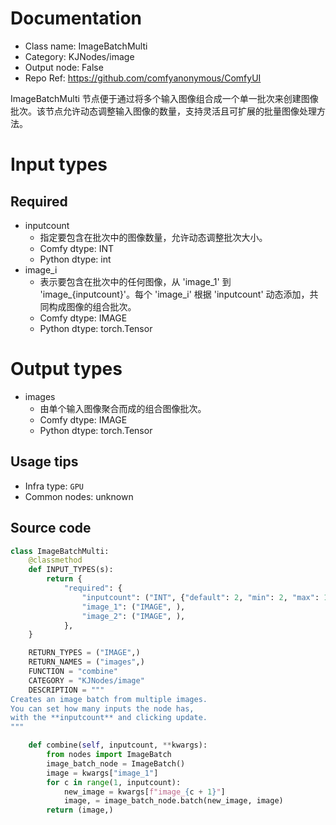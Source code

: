 
# Documentation
- Class name: ImageBatchMulti
- Category: KJNodes/image
- Output node: False
- Repo Ref: https://github.com/comfyanonymous/ComfyUI

ImageBatchMulti 节点便于通过将多个输入图像组合成一个单一批次来创建图像批次。该节点允许动态调整输入图像的数量，支持灵活且可扩展的批量图像处理方法。

# Input types
## Required
- inputcount
    - 指定要包含在批次中的图像数量，允许动态调整批次大小。
    - Comfy dtype: INT
    - Python dtype: int
- image_i
    - 表示要包含在批次中的任何图像，从 'image_1' 到 'image_{inputcount}'。每个 'image_i' 根据 'inputcount' 动态添加，共同构成图像的组合批次。
    - Comfy dtype: IMAGE
    - Python dtype: torch.Tensor

# Output types
- images
    - 由单个输入图像聚合而成的组合图像批次。
    - Comfy dtype: IMAGE
    - Python dtype: torch.Tensor


## Usage tips
- Infra type: `GPU`
- Common nodes: unknown


## Source code
```python
class ImageBatchMulti:
    @classmethod
    def INPUT_TYPES(s):
        return {
            "required": {
                "inputcount": ("INT", {"default": 2, "min": 2, "max": 1000, "step": 1}),
                "image_1": ("IMAGE", ),
                "image_2": ("IMAGE", ),
            },
    }

    RETURN_TYPES = ("IMAGE",)
    RETURN_NAMES = ("images",)
    FUNCTION = "combine"
    CATEGORY = "KJNodes/image"
    DESCRIPTION = """
Creates an image batch from multiple images.  
You can set how many inputs the node has,  
with the **inputcount** and clicking update.
"""

    def combine(self, inputcount, **kwargs):
        from nodes import ImageBatch
        image_batch_node = ImageBatch()
        image = kwargs["image_1"]
        for c in range(1, inputcount):
            new_image = kwargs[f"image_{c + 1}"]
            image, = image_batch_node.batch(new_image, image)
        return (image,)

```
